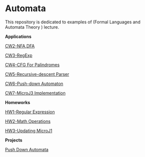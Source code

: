 # Automata

This repository is dedicated to examples of (Formal Languages and Automata Theory	) lecture.

<b>Applications</b>


[CW2-NFA,DFA](https://mehmedfatihgezen.github.io/Automata/CW2/cw2.png)

[CW3-RegExp](https://mehmedfatihgezen.github.io/Automata/CW3/cw3.png)

[CW4-CFG For Palindromes](https://mehmedfatihgezen.github.io/Automata/CW4/CW4.png)

[CW5-Recursive-descent Parser](https://yrgp.github.io/Automata/CW5/Expression.html)

[CW6-Push-down Automaton](https://yrgp.github.io/Automata/CW6/PDA.html)

[CW7-MicroJ3 Implementation](https://mehmedfatihgezen.github.io/Automata/CW7/microJ3.html)



<b>Homeworks</b>

[HW1-Regular Expression](https://yrgp.github.io/Automata/HW1/RegExp.html)

[HW2-Math Operations](https://mehmedfatihgezen.github.io/Automata/HW2/Expression.html)

[HW3-Updating MicroJ1](https://mehmedfatihgezen.github.io/Automata/HW3/microJ1.html)


<b>Projects</b>

[Push Down Automata](https://mehmedfatihgezen.github.io/Automata/HW4/PDA.html)
